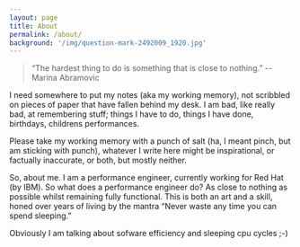 ```yaml
---
layout: page
title: About
permalink: /about/
background: '/img/question-mark-2492009_1920.jpg'
---
```



> “The hardest thing to do is something that is close to nothing.”  -- Marina Abramovic

I need somewhere to put my notes (aka my working memory), not scribbled on pieces of paper that have fallen behind my desk. I am bad, like really bad, at remembering stuff; things I have to do, things I have done, birthdays, childrens performances. 

Please take my working memory with a punch of salt (ha, I meant pinch, but am sticking with punch), whatever I write here might be inspirational, or factually inaccurate, or both, but mostly neither.

So, about me.  I am a performance engineer, currently working for Red Hat (by IBM).  So what does a performance engineer do?  As close to nothing as possible whilst remaining fully functional.  This is both an art and a skill, honed over years of living by the mantra “Never waste any time you can spend sleeping.” 

Obviously I am talking about sofware efficiency and sleeping cpu cycles ;-)